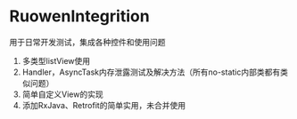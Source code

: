 # RuowenIntegrition
用于日常开发测试，集成各种控件和使用问题
  1. 多类型listView使用
  2. Handler，AsyncTask内存泄露测试及解决方法（所有no-static内部类都有类似问题）
  3. 简单自定义View的实现
  4. 添加RxJava、Retrofit的简单实用，未合并使用
